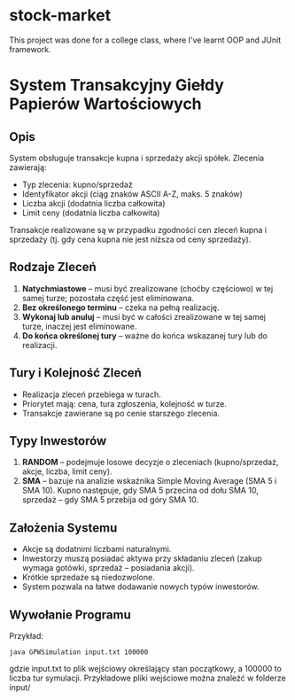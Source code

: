 # stock-market

This project was done for a college class, where I've learnt OOP and JUnit framework.

# System Transakcyjny Giełdy Papierów Wartościowych

## Opis
System obsługuje transakcje kupna i sprzedaży akcji spółek. Zlecenia zawierają:
- Typ zlecenia: kupno/sprzedaż
- Identyfikator akcji (ciąg znaków ASCII A-Z, maks. 5 znaków)
- Liczba akcji (dodatnia liczba całkowita)
- Limit ceny (dodatnia liczba całkowita)

Transakcje realizowane są w przypadku zgodności cen zleceń kupna i sprzedaży (tj. gdy cena kupna nie jest niższa od ceny sprzedaży).

## Rodzaje Zleceń
1. **Natychmiastowe** – musi być zrealizowane (choćby częściowo) w tej samej turze; pozostała część jest eliminowana.
2. **Bez określonego terminu** – czeka na pełną realizację.
3. **Wykonaj lub anuluj** – musi być w całości zrealizowane w tej samej turze, inaczej jest eliminowane.
4. **Do końca określonej tury** – ważne do końca wskazanej tury lub do realizacji.

## Tury i Kolejność Zleceń
- Realizacja zleceń przebiega w turach.
- Priorytet mają: cena, tura zgłoszenia, kolejność w turze.
- Transakcje zawierane są po cenie starszego zlecenia.

## Typy Inwestorów
1. **RANDOM** – podejmuje losowe decyzje o zleceniach (kupno/sprzedaż, akcje, liczba, limit ceny).
2. **SMA** – bazuje na analizie wskaźnika Simple Moving Average (SMA 5 i SMA 10). Kupno następuje, gdy SMA 5 przecina od dołu SMA 10, sprzedaż – gdy SMA 5 przebija od góry SMA 10.

## Założenia Systemu
- Akcje są dodatnimi liczbami naturalnymi.
- Inwestorzy muszą posiadać aktywa przy składaniu zleceń (zakup wymaga gotówki, sprzedaż – posiadania akcji).
- Krótkie sprzedaże są niedozwolone.
- System pozwala na łatwe dodawanie nowych typów inwestorów.

## Wywołanie Programu
Przykład:  
```shell
java GPWSimulation input.txt 100000
```
gdzie input.txt to plik wejściowy określający stan początkowy, a 100000 to liczba tur
symulacji. Przykładowe pliki wejściowe można znaleźć w folderze input/
